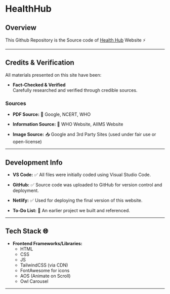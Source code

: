 # HealthHub

## Overview
This Github Repository is the Source code of [Health Hub](https://health-hub-site.netlify.app) Website ⚡

---

## Credits & Verification

All materials presented on this site have been:

- **Fact-Checked & Verified**  
  Carefully researched and verified through credible sources.

### Sources

- **PDF Source:**  📝
  Google, NCERT, WHO

- **Information Source:**  🚀
  WHO Website, AIIMS Website

- **Image Source:**  📥
  Google and 3rd Party Sites (used under fair use or open-license)

---

## Development Info

- **VS Code:**  ✅
  All files were initially coded using Visual Studio Code.

- **GitHub:**  ✅
  Source code was uploaded to GitHub for version control and deployment.

- **Netlify:**  ✅
  Used for deploying the final version of this website.

- **To-Do List:**  🧐
  An earlier project we built and referenced.

---

## Tech Stack 🌐

- **Frontend Frameworks/Libraries:**
  - HTML
  - CSS
  - JS
  - TailwindCSS (via CDN)
  - FontAwesome for icons
  - AOS (Animate on Scroll)
  - Owl Carousel

---
